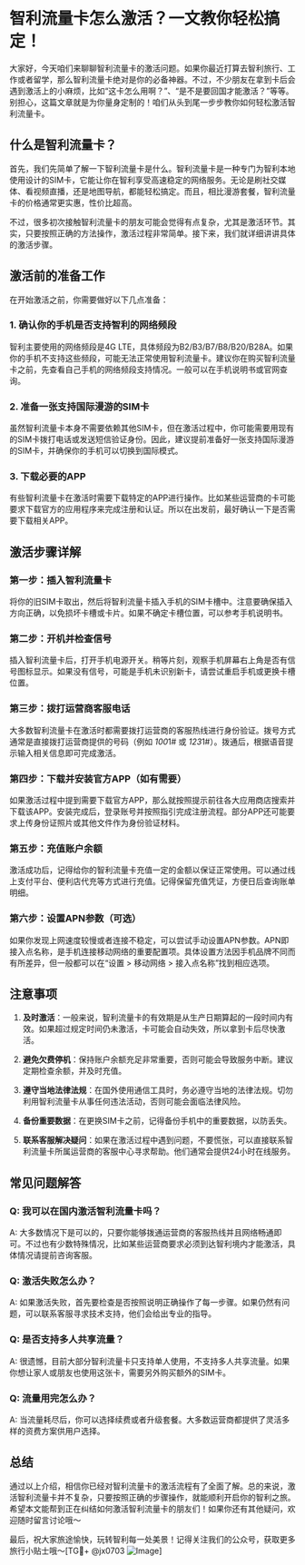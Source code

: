 # 智利流量卡怎么激活？一文教你轻松搞定！

大家好，今天咱们来聊聊智利流量卡的激活问题。如果你最近打算去智利旅行、工作或者留学，那么智利流量卡绝对是你的必备神器。不过，不少朋友在拿到卡后会遇到激活上的小麻烦，比如“这卡怎么用啊？”、“是不是要回国才能激活？”等等。别担心，这篇文章就是为你量身定制的！咱们从头到尾一步步教你如何轻松激活智利流量卡。

## 什么是智利流量卡？

首先，我们先简单了解一下智利流量卡是什么。智利流量卡是一种专门为智利本地使用设计的SIM卡，它能让你在智利享受高速稳定的网络服务。无论是刷社交媒体、看视频直播，还是地图导航，都能轻松搞定。而且，相比漫游套餐，智利流量卡的价格通常更实惠，性价比超高。

不过，很多初次接触智利流量卡的朋友可能会觉得有点复杂，尤其是激活环节。其实，只要按照正确的方法操作，激活过程非常简单。接下来，我们就详细讲讲具体的激活步骤。

## 激活前的准备工作

在开始激活之前，你需要做好以下几点准备：

### 1. 确认你的手机是否支持智利的网络频段
智利主要使用的网络频段是4G LTE，具体频段为B2/B3/B7/B8/B20/B28A。如果你的手机不支持这些频段，可能无法正常使用智利流量卡。建议你在购买智利流量卡之前，先查看自己手机的网络频段支持情况。一般可以在手机说明书或官网查询。

### 2. 准备一张支持国际漫游的SIM卡
虽然智利流量卡本身不需要依赖其他SIM卡，但在激活过程中，你可能需要用现有的SIM卡拨打电话或发送短信验证身份。因此，建议提前准备好一张支持国际漫游的SIM卡，并确保你的手机可以切换到国际模式。

### 3. 下载必要的APP
有些智利流量卡在激活时需要下载特定的APP进行操作。比如某些运营商的卡可能要求下载官方的应用程序来完成注册和认证。所以在出发前，最好确认一下是否需要下载相关APP。

## 激活步骤详解

### 第一步：插入智利流量卡
将你的旧SIM卡取出，然后将智利流量卡插入手机的SIM卡槽中。注意要确保插入方向正确，以免损坏卡槽或卡片。如果不确定卡槽位置，可以参考手机说明书。

### 第二步：开机并检查信号
插入智利流量卡后，打开手机电源开关。稍等片刻，观察手机屏幕右上角是否有信号图标显示。如果没有信号，可能是手机未识别新卡，请尝试重启手机或更换卡槽位置。

### 第三步：拨打运营商客服电话
大多数智利流量卡在激活时都需要拨打运营商的客服热线进行身份验证。拨号方式通常是直接拨打运营商提供的号码（例如 *100*1# 或 *123*1#）。拨通后，根据语音提示输入相关信息即可完成激活。

### 第四步：下载并安装官方APP（如有需要）
如果激活过程中提到需要下载官方APP，那么就按照提示前往各大应用商店搜索并下载该APP。安装完成后，登录账号并按照指引完成注册流程。部分APP还可能要求上传身份证照片或其他文件作为身份验证材料。

### 第五步：充值账户余额
激活成功后，记得给你的智利流量卡充值一定的金额以保证正常使用。可以通过线上支付平台、便利店代充等方式进行充值。记得保留充值凭证，方便日后查询账单明细。

### 第六步：设置APN参数（可选）
如果你发现上网速度较慢或者连接不稳定，可以尝试手动设置APN参数。APN即接入点名称，是手机连接移动网络的重要配置项。具体设置方法因手机品牌不同而有所差异，但一般都可以在“设置 > 移动网络 > 接入点名称”找到相应选项。

## 注意事项

1. **及时激活**：一般来说，智利流量卡的有效期是从生产日期算起的一段时间内有效。如果超过规定时间仍未激活，卡可能会自动失效，所以拿到卡后尽快激活。
   
2. **避免欠费停机**：保持账户余额充足非常重要，否则可能会导致服务中断。建议定期检查余额，并及时充值。

3. **遵守当地法律法规**：在国外使用通信工具时，务必遵守当地的法律法规。切勿利用智利流量卡从事任何违法活动，否则可能会面临法律风险。

4. **备份重要数据**：在更换SIM卡之前，记得备份手机中的重要数据，以防丢失。

5. **联系客服解决疑问**：如果在激活过程中遇到问题，不要慌张，可以直接联系智利流量卡所属运营商的客服中心寻求帮助。他们通常会提供24小时在线服务。

## 常见问题解答

### Q: 我可以在国内激活智利流量卡吗？
A: 大多数情况下是可以的，只要你能够拨通运营商的客服热线并且网络畅通即可。不过也有少数特殊情况，比如某些运营商要求必须到达智利境内才能激活，具体情况请提前咨询客服。

### Q: 激活失败怎么办？
A: 如果激活失败，首先要检查是否按照说明正确操作了每一步骤。如果仍然有问题，可以联系客服寻求技术支持，他们会给出专业的指导。

### Q: 是否支持多人共享流量？
A: 很遗憾，目前大部分智利流量卡只支持单人使用，不支持多人共享流量。如果你想让家人或朋友也使用这张卡，需要另外购买额外的SIM卡。

### Q: 流量用完怎么办？
A: 当流量耗尽后，你可以选择续费或者升级套餐。大多数运营商都提供了灵活多样的资费方案供用户选择。

## 总结

通过以上介绍，相信你已经对智利流量卡的激活流程有了全面了解。总的来说，激活智利流量卡并不复杂，只要按照正确的步骤操作，就能顺利开启你的智利之旅。希望本文能帮到正在纠结如何激活智利流量卡的朋友们！如果你还有其他疑问，欢迎随时留言讨论哦～

最后，祝大家旅途愉快，玩转智利每一处美景！记得关注我们的公众号，获取更多旅行小贴士哦～[TG💪+ @jx0703 ![Image](https://github.com/user-attachments/assets/dbca1d08-cadb-493c-b0ec-ad6f7a83f270)]
